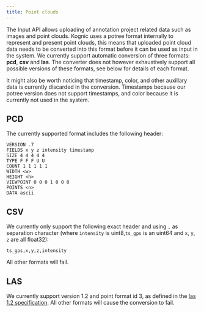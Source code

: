 ```yaml
---
title: Point clouds
---
```


The Input API allows uploading of annotation project related data such as images and point clouds. Kognic uses a potree format internally to represent and present point clouds, this means that uploaded point cloud data needs to be converted into this format before it can be used as input in the system. We currently support automatic conversion of three formats: **pcd**, **csv** and **las**. The converter does not however exhaustively support all possible versions of these formats, see below for details of each format.

It might also be worth noticing that timestamp, color, and other auxillary data is currently discarded in the conversion. Timestamps because our potree version does not support timestamps, and color because it is currently not used in the system.

## PCD

The currently supported format includes the following header:

```
VERSION .7
FIELDS x y z intensity timestamp
SIZE 4 4 4 4 4
TYPE F F F U U
COUNT 1 1 1 1 1
WIDTH <w>
HEIGHT <h>
VIEWPOINT 0 0 0 1 0 0 0
POINTS <n>
DATA ascii
```

## CSV

We currently only support the following exact header and using `,` as separation character (where `intensity` is uint8,`ts_gps` is an uint64 and `x`, `y`, `z` are all float32):

```
ts_gps,x,y,z,intensity
```

All other formats will fail.

## LAS

We currently support version 1.2 and point format id 3, as defined in the [las 1.2 specification](https://www.asprs.org/a/society/committees/standards/asprs_las_format_v12.pdf). All other formats will cause the conversion to fail.
